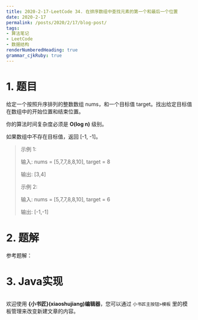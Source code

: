 ```yaml
---
title: 2020-2-17-LeetCode 34. 在排序数组中查找元素的第一个和最后一个位置
date: 2020-2-17
permalink: /posts/2020/2/17/blog-post/ 
tags: 
- 算法笔记
- LeetCode
- 数据结构
renderNumberedHeading: true
grammar_cjkRuby: true
---
```



# 1. 题目
给定一个按照升序排列的整数数组 nums，和一个目标值 target。找出给定目标值在数组中的开始位置和结束位置。

你的算法时间复杂度必须是 **O(log n)** 级别。

如果数组中不存在目标值，返回 [-1, -1]。

>示例 1:
>
>输入: nums = [5,7,7,8,8,10], target = 8
>
>输出: [3,4]
>
>示例 2:
>
>输入: nums = [5,7,7,8,8,10], target = 6
>
>输出: [-1,-1]

# 2. 题解
参考题解：



# 3. Java实现
```java


```




欢迎使用 **{小书匠}(xiaoshujiang)编辑器**，您可以通过 `小书匠主按钮>模板` 里的模板管理来改变新建文章的内容。